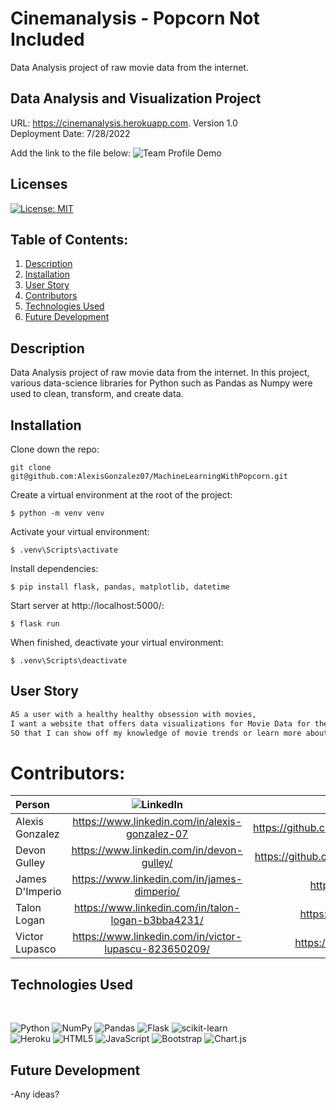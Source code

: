 # Cinemanalysis - Popcorn Not Included
Data Analysis project of raw movie data from the internet.

##  Data Analysis and Visualization Project

URL: https://cinemanalysis.herokuapp.com. 
Version 1.0  
Deployment Date: 7/28/2022 

Add the link to the file below:
![Team Profile Demo](./assets/Cinemanalysis.gif)

## Licenses
[![License: MIT](https://img.shields.io/badge/License-MIT-yellow.svg)](https://opensource.org/licenses/MIT)


## Table of Contents:
1. [Description](#description)
2. [Installation](#installation)
3. [User Story](#user-story)
4. [Contributors](#contributors)
5. [Technologies Used](#technologies-used)
6. [Future Development](#future-development)
## Description
Data Analysis project of raw movie data from the internet. In this project, various data-science libraries for Python such as Pandas as Numpy were used to clean, transform, and create data.

## Installation
Clone down the repo:
```
git clone git@github.com:AlexisGonzalez07/MachineLearningWithPopcorn.git
```
Create a virtual environment at the root of the project:
```
$ python -m venv venv
```
Activate your virtual environment:
```
$ .venv\Scripts\activate
```
Install dependencies:
```
$ pip install flask, pandas, matplotlib, datetime
```
Start server at http://localhost:5000/:
```
$ flask run
```
When finished, deactivate your virtual environment:
```
$ .venv\Scripts\deactivate
```

## User Story

```md
AS a user with a healthy healthy obsession with movies,
I want a website that offers data visualizations for Movie Data for the past 30 years
SO that I can show off my knowledge of movie trends or learn more about my favorite actors
```

# Contributors:

| Person      | ![LinkedIn](https://img.shields.io/badge/linkedin-%230077B5.svg?style=for-the-badge&logo=linkedin&logoColor=white) | ![GitHub](https://img.shields.io/badge/github-%23121011.svg?style=for-the-badge&logo=github&logoColor=white)     |
| :---        |    :----:   |          ---: |
| Alexis Gonzalez      | https://www.linkedin.com/in/alexis-gonzalez-07       |  https://github.com/AlexisGonzalez07   |
| Devon Gulley   | https://www.linkedin.com/in/devon-gulley/        |https://github.com/devongulley1602    |
| James D'Imperio     | https://www.linkedin.com/in/james-dimperio/       | https://github.com/jgd78   |
| Talon Logan   | https://www.linkedin.com/in/talon-logan-b3bba4231/        | https://github.com/aologan      |
| Victor Lupasco    | https://www.linkedin.com/in/victor-lupascu-823650209/       | https://github.com/vitokwolf   |


## Technologies Used
<br>

![Python](https://img.shields.io/badge/python-3670A0?style=for-the-badge&logo=python&logoColor=ffdd54) 
![NumPy](https://img.shields.io/badge/numpy-%23013243.svg?style=for-the-badge&logo=numpy&logoColor=white)
![Pandas](https://img.shields.io/badge/pandas-%23150458.svg?style=for-the-badge&logo=pandas&logoColor=white)
![Flask](https://img.shields.io/badge/flask-%23000.svg?style=for-the-badge&logo=flask&logoColor=white)
![scikit-learn](https://img.shields.io/badge/scikit--learn-%23F7931E.svg?style=for-the-badge&logo=scikit-learn&logoColor=white)
<br>
![Heroku](https://img.shields.io/badge/heroku-%23430098.svg?style=for-the-badge&logo=heroku&logoColor=white)
![HTML5](https://img.shields.io/badge/html5-%23E34F26.svg?style=for-the-badge&logo=html5&logoColor=white)
![JavaScript](https://img.shields.io/badge/javascript-%23323330.svg?style=for-the-badge&logo=javascript&logoColor=%23F7DF1E)
![Bootstrap](https://img.shields.io/badge/bootstrap-%23563D7C.svg?style=for-the-badge&logo=bootstrap&logoColor=white)
![Chart.js](https://img.shields.io/badge/chart.js-F5788D.svg?style=for-the-badge&logo=chart.js&logoColor=white)

## Future Development
-Any ideas?
